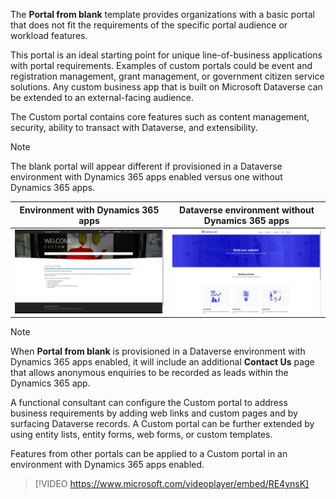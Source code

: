 The **Portal from blank** template provides organizations with a basic portal that does not fit the requirements of the specific portal audience or workload features.

This portal is an ideal starting point for unique line-of-business applications with portal requirements. Examples of custom portals could be event and registration management, grant management, or government citizen service solutions. Any custom business app that is built on Microsoft Dataverse can be extended to an external-facing audience.

The Custom portal contains core features such as content management, security, ability to transact with Dataverse, and extensibility.

>[!NOTE]
>The blank portal will appear different if provisioned in a Dataverse environment with Dynamics 365 apps enabled versus one without Dynamics 365 apps.

| Environment with Dynamics 365 apps                           | Dataverse environment without Dynamics 365 apps                    |
| ------------------------------------------------------------ | ------------------------------------------------------------ |
| ![Screenshot of Dynamics 365 Apps - Custom Home Page](../media/6-custom-portal.png "Custom Home Dynamics 365 apps") | ![Screenshot of blank CDS only for blank portal setup.](../media/6-cds-blank-Portal.png "CDS Blank Portal") |

> [!NOTE]
> When **Portal from blank** is provisioned in a Dataverse environment with Dynamics 365 apps enabled, it will include an additional **Contact Us** page that allows anonymous enquiries to be recorded as leads within the Dynamics 365 app. 

A functional consultant can configure the Custom portal to address business requirements by adding web links and custom pages and by surfacing Dataverse records. A Custom portal can be further extended by using entity lists, entity forms, web forms, or custom templates.

Features from other portals can be applied to a Custom portal in an environment with Dynamics 365 apps enabled.

> [!VIDEO https://www.microsoft.com/videoplayer/embed/RE4ynsK]

